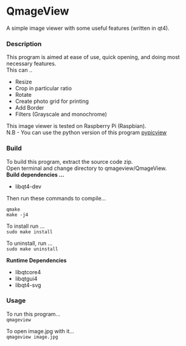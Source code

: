# QmageView
A simple image viewer with some useful features (written in qt4).

### Description
This program is aimed at ease of use, quick opening, and doing most necessary features.  
This can ..  
 * Resize  
 * Crop in particular ratio  
 * Rotate  
 * Create photo grid for printing  
 * Add Border  
 * Filters (Grayscale and monochrome)  

This image viewer is tested on Raspberry Pi (Raspbian).  
N.B - You can use the python version of this program [pypicview](https://github.com/ksharindam/pypicview)

### Build
To build this program, extract the source code zip.  
Open terminal and change directory to qmageview/QmageView.  
**Build dependencies ...**  
 * libqt4-dev  

Then run these commands to compile...  
```
qmake  
make -j4  
```

To install run ...  
`sudo make install`  

To uninstall, run ...  
`sudo make uninstall`  

**Runtime Dependencies**  
* libqtcore4  
* libqtgui4  
* libqt4-svg  


### Usage
To run this program...  
`qmageview`

To open image.jpg with it...  
`qmageview image.jpg`  
